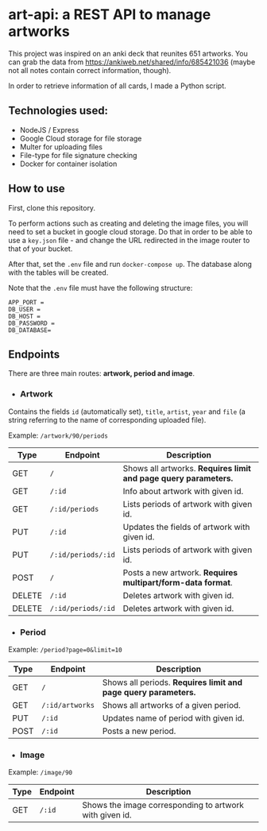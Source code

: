 # art-api: a REST API to manage artworks
This project was inspired on an anki deck that reunites 651 artworks. You can grab the data from https://ankiweb.net/shared/info/685421036 (maybe not all notes contain
correct information, though). 

In order to retrieve information of all cards, I made a Python script.

## Technologies used:
- NodeJS / Express
- Google Cloud storage for file storage
- Multer for uploading files
- File-type for file signature checking
- Docker for container isolation

## How to use
First, clone this repository.

To perform actions such as creating and deleting the image files, you will need to set a bucket in google cloud storage. Do that in order to be able to use a `key.json` file - and change the URL redirected in the image router to that of your bucket. 

After that, set the `.env` file and run `docker-compose up`. The database along with the tables will be created.

Note that the `.env` file must have the following structure:

```
APP_PORT = 
DB_USER = 
DB_HOST =
DB_PASSWORD =
DB_DATABASE=
```
## Endpoints
There are three main routes: **artwork, period and image**. 
- ### Artwork
Contains the fields `id` (automatically set), `title`, `artist`, `year` and `file` (a string referring to the name of corresponding uploaded file).

Example: `/artwork/90/periods`

| Type   | Endpoint           | Description                                                                |
| ------ | ------------------ | -------------------------------------------------------------------------- |
| GET    | `/`                | Shows all artworks. **Requires limit and page query parameters.**          |
| GET    | `/:id `            | Info about artwork with given id.                                          |
| GET    | `/:id/periods`     | Lists periods of artwork with given id.                                    |
| PUT    | `/:id`             | Updates the fields of artwork with given id.                               |
| PUT    | `/:id/periods/:id` | Lists periods of artwork with given id.                                    |
| POST   | `/`                | Posts a new artwork. **Requires multipart/form-data format**.              |
| DELETE | `/:id`             | Deletes artwork with given id.                                             |
| DELETE | `/:id/periods/:id` | Deletes artwork with given id.                                             |


- ### Period
Example: `/period?page=0&limit=10`

| Type   | Endpoint           | Description                                                                |
| ------ | ------------------ | -------------------------------------------------------------------------- |
| GET    | `/`                | Shows all periods. **Requires limit and page query parameters.**           |
| GET    | `/:id/artworks`    | Shows all artworks of a given period.                                      |
| PUT    | `/:id `            | Updates name of period with given id.                                      |
| POST   | `/:id `            | Posts a new period.                                                        |


- ### Image
Example: `/image/90`

| Type   | Endpoint           | Description                                                                |
| ------ | ------------------ | -------------------------------------------------------------------------- |
| GET    | `/:id`             | Shows the image corresponding to artwork with given id.                    |

